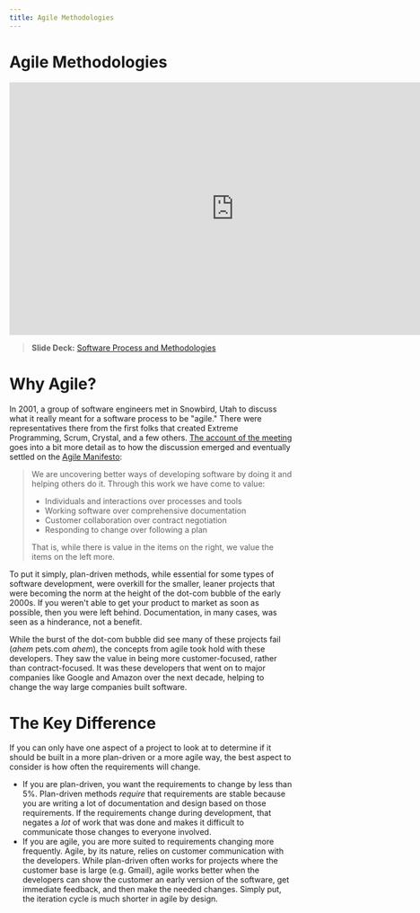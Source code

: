 ```yaml
---
title: Agile Methodologies
---
```


# Agile Methodologies

<iframe width="800" height="450" src="https://www.youtube.com/embed/StoLzFTL8fo" frameborder="0" allow="accelerometer; autoplay; encrypted-media; gyroscope; picture-in-picture" allowfullscreen></iframe>

> __Slide Deck:__ [Software Process and Methodologies](https://docs.google.com/presentation/d/1JW2Ci1oqMJyYIirwo-VaKeC_4BujxM0eKQoNGlQuMs8/edit?usp=sharing)

# Why Agile?

In 2001, a group of software engineers met in Snowbird, Utah to discuss what it really meant for a software process to be "agile."  There were representatives there from the first folks that created Extreme Programming, Scrum, Crystal, and a few others.  [The account of the meeting](http://agilemanifesto.org/history.html) goes into a bit more detail as to how the discussion emerged and eventually settled on the [Agile Manifesto](http://agilemanifesto.org/):

> We are uncovering better ways of developing software by doing it and helping others do it. Through this work we have come to value:
> 
> * Individuals and interactions over processes and tools
> * Working software over comprehensive documentation
> * Customer collaboration over contract negotiation
> * Responding to change over following a plan
> 
> That is, while there is value in the items on the right, we value the items on the left more.

To put it simply, plan-driven methods, while essential for some types of software development, were overkill for the smaller, leaner projects that were becoming the norm at the height of the dot-com bubble of the early 2000s.  If you weren't able to get your product to market as soon as possible, then you were left behind.  Documentation, in many cases, was seen as a hinderance, not a benefit.

While the burst of the dot-com bubble did see many of these projects fail (*ahem* pets.com *ahem*), the concepts from agile took hold with these developers.  They saw the value in being more customer-focused, rather than contract-focused.  It was these developers that went on to major companies like Google and Amazon over the next decade, helping to change the way large companies built software.

# The Key Difference

If you can only have one aspect of a project to look at to determine if it should be built in a more plan-driven or a more agile way, the best aspect to consider is how often the requirements will change.

* If you are plan-driven, you want the requirements to change by less than 5%.  Plan-driven methods _require_ that requirements are stable because you are writing a lot of documentation and design based on those requirements.  If the requirements change during development, that negates a _lot_ of work that was done and makes it difficult to communicate those changes to everyone involved.
* If you are agile, you are more suited to requirements changing more frequently.  Agile, by its nature, relies on customer communication with the developers.  While plan-driven often works for projects where the customer base is large (e.g. Gmail), agile works better when the developers can show the customer an early version of the software, get immediate feedback, and then make the needed changes.  Simply put, the iteration cycle is much shorter in agile by design.

